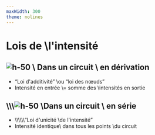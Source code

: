 ```yaml
---
maxWidth: 300
theme: nolines
---
```


# Lois de \\l'intensité

##  ![h-50](https://physique-chimie-college.fr/wp-content/uploads/2015/09/exemple-2-de-circuit-en-derivation-570x570.png) \\ Dans un circuit \\ en dérivation
- “Loi d'additivité” \\ou “loi des nœuds”
- Intensité en entrée \\= somme des \\intensités en sortie

## \\\\\\![h-50](https://physique-chimie-college.fr/wp-content/uploads/2015/09/circuit-serie-exemple3-1024x558.png) \\Dans un circuit \\ en série
- \\\\\\\\\\\\“Loi d'unicité \\de l'intensité”
- Intensité identique\\ dans tous les points \\du circuit